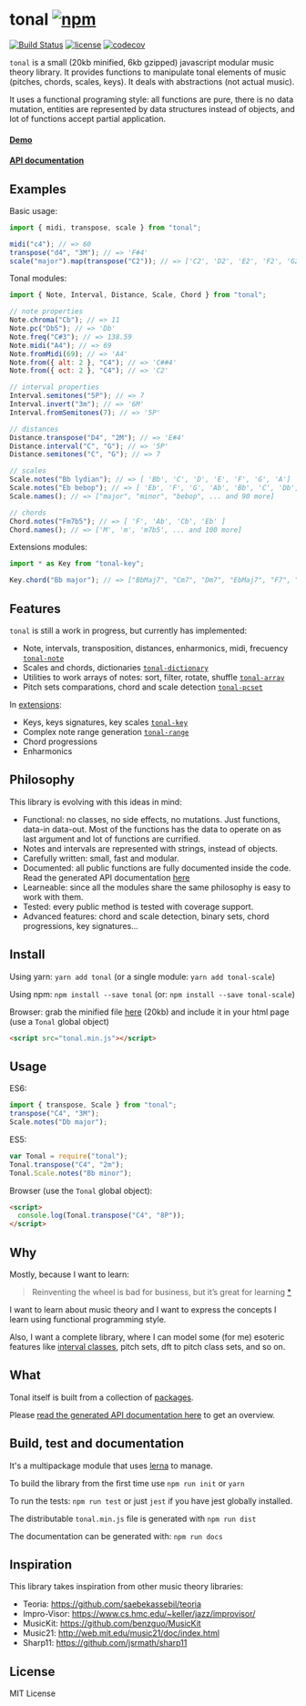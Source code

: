 # tonal [![npm](https://img.shields.io/npm/v/tonal.svg?style=flat-square)](https://www.npmjs.com/package/tonal)

[![Build Status](https://travis-ci.org/danigb/tonal.svg?branch=master&style=flat-square)](https://travis-ci.org/danigb/tonal) [![license](https://img.shields.io/npm/l/tonal.svg)](https://www.npmjs.com/package/tonal)
[![codecov](https://codecov.io/gh/danigb/tonal/branch/master/graph/badge.svg)](https://codecov.io/gh/danigb/tonal)

`tonal` is a small (20kb minified, 6kb gzipped) javascript modular music theory library. It provides functions to manipulate tonal elements of music (pitches, chords, scales, keys). It deals with abstractions (not actual music).

It uses a functional programing style: all functions are pure, there is no data mutation, entities are represented by data structures instead of objects, and lot of functions accept partial application.

#### [Demo](https://danigb.github.io/tonal-app/)

#### [API documentation](http://danigb.github.io/tonal/)

## Examples

Basic usage:

```js
import { midi, transpose, scale } from "tonal";

midi("c4"); // => 60
transpose("d4", "3M"); // => 'F#4'
scale("major").map(transpose("C2")); // => ['C2', 'D2', 'E2', 'F2', 'G2', 'A2', 'B2']
```

Tonal modules:

```js
import { Note, Interval, Distance, Scale, Chord } from "tonal";

// note properties
Note.chroma("Cb"); // => 11
Note.pc("Db5"); // => 'Db'
Note.freq("C#3"); // => 138.59
Note.midi("A4"); // => 69
Note.fromMidi(69); // => 'A4'
Note.from({ alt: 2 }, "C4"); // => 'C##4'
Note.from({ oct: 2 }, "C4"); // => 'C2'

// interval properties
Interval.semitones("5P"); // => 7
Interval.invert("3m"); // => '6M'
Interval.fromSemitones(7); // => '5P'

// distances
Distance.transpose("D4", "2M"); // => 'E#4'
Distance.interval("C", "G"); // => '5P'
Distance.semitones("C", "G"); // => 7

// scales
Scale.notes("Bb lydian"); // => [ 'Bb', 'C', 'D', 'E', 'F', 'G', 'A']
Scale.notes("Eb bebop"); // => [ 'Eb', 'F', 'G', 'Ab', 'Bb', 'C', 'Db', 'D' ]
Scale.names(); // => ["major", "minor", "bebop", ... and 90 more]

// chords
Chord.notes("Fm7b5"); // => [ 'F', 'Ab', 'Cb', 'Eb' ]
Chord.names(); // => ['M', 'm', 'm7b5', ... and 100 more]
```

Extensions modules:

```js
import * as Key from "tonal-key";

Key.chord("Bb major"); // => ["BbMaj7", "Cm7", "Dm7", "EbMaj7", "F7", "Gm7", "Am7b5W]
```

## Features

`tonal` is still a work in progress, but currently has implemented:

- Note, intervals, transposition, distances, enharmonics, midi, frecuency [`tonal-note`](https://danigb.github.io/tonal/module-Note.html)
- Scales and chords, dictionaries [`tonal-dictionary`](https://danigb.github.io/tonal/module-Dictionary.html)
- Utilities to work arrays of notes: sort, filter, rotate, shuffle [`tonal-array`](https://danigb.github.io/tonal/module-Array.html)
- Pitch sets comparations, chord and scale detection [`tonal-pcset`](https://danigb.github.io/tonal/module-PcSet.html)

In [extensions](https://github.com/danigb/tonal/tree/master/extensions):

- Keys, keys signatures, key scales [`tonal-key`](https://danigb.github.io/tonal/module-Key.html)
- Complex note range generation [`tonal-range`](https://danigb.github.io/tonal/module-Range.html)
- Chord progressions
- Enharmonics

## Philosophy

This library is evolving with this ideas in mind:

- Functional: no classes, no side effects, no mutations. Just functions, data-in data-out. Most of the functions has the data to operate on as last argument and lot of functions are currified.
- Notes and intervals are represented with strings, instead of objects.
- Carefully written: small, fast and modular.
- Documented: all public functions are fully documented inside the code. Read the generated API documentation [here](http://danigb.github.io/tonal/)
- Learneable: since all the modules share the same philosophy is easy to work with them.
- Tested: every public method is tested with coverage support.
- Advanced features: chord and scale detection, binary sets, chord progressions, key signatures...

## Install

Using yarn: `yarn add tonal` (or a single module: `yarn add tonal-scale`)

Using npm: `npm install --save tonal` (or: `npm install --save tonal-scale`)

Browser: grab the minified file [here](https://github.com/danigb/tonal/blob/master/dist/tonal.min.js) (20kb) and include it in your html page (use a `Tonal` global object)

```html
<script src="tonal.min.js"></script>
```

## Usage

ES6:

```js
import { transpose, Scale } from "tonal";
transpose("C4", "3M");
Scale.notes("Db major");
```

ES5:

```js
var Tonal = require("tonal");
Tonal.transpose("C4", "2m");
Tonal.Scale.notes("Bb minor");
```

Browser (use the `Tonal` global object):

```html
<script>
  console.log(Tonal.transpose("C4", "8P"));
</script>
```

## Why

Mostly, because I want to learn:

> Reinventing the wheel is bad for business, but it’s great for learning
> [\*](http://philipwalton.com/articles/how-to-become-a-great-front-end-engineer)

I want to learn about music theory and I want to express the concepts I learn using functional programming style.

Also, I want a complete library, where I can model some (for me) esoteric features like [interval classes](http://danigb.github.io/tonal/module-Interval.html#.ic), pitch sets, dft to pitch class sets, and so on.

## What

Tonal itself is built from a collection of [packages](https://github.com/danigb/tonal/tree/master/packages).

Please [read the generated API documentation here](http://danigb.github.io/tonal/) to get an overview.

## Build, test and documentation

It's a multipackage module that uses [lerna](https://github.com/lerna/lerna) to manage.

To build the library from the first time use `npm run init` or `yarn`

To run the tests: `npm run test` or just `jest` if you have jest globally installed.

The distributable `tonal.min.js` file is generated with `npm run dist`

The documentation can be generated with: `npm run docs`

## Inspiration

This library takes inspiration from other music theory libraries:

- Teoria: https://github.com/saebekassebil/teoria
- Impro-Visor: https://www.cs.hmc.edu/~keller/jazz/improvisor/
- MusicKit: https://github.com/benzguo/MusicKit
- Music21: http://web.mit.edu/music21/doc/index.html
- Sharp11: https://github.com/jsrmath/sharp11

## License

MIT License

